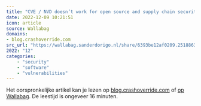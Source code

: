 ```yaml
---
title: "CVE / NVD doesn’t work for open source and supply chain security"
date: 2022-12-09 10:21:51
icon: article
source: Wallabag
domains:
- blog.crashoverride.com
src_url: "https://wallabag.sanderdorigo.nl/share/6393be12af0209.25188637"
2022: "12"
categories:
    - "security"
    - "software"
    - "vulnerabilities"
---
```

Het oorspronkelijke artikel kan je lezen op [blog.crashoverride.com](https://blog.crashoverride.com/cve-nvd-doesnt-work-for-open-source-and-supply-chain-security) of [op Wallabag](https://wallabag.sanderdorigo.nl/share/6393be12af0209.25188637). De leestijd is ongeveer 16 minuten.